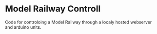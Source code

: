 # Model Railway Controll
Code for controloing a Model Railway through a localy hosted webserver and arduino units.
